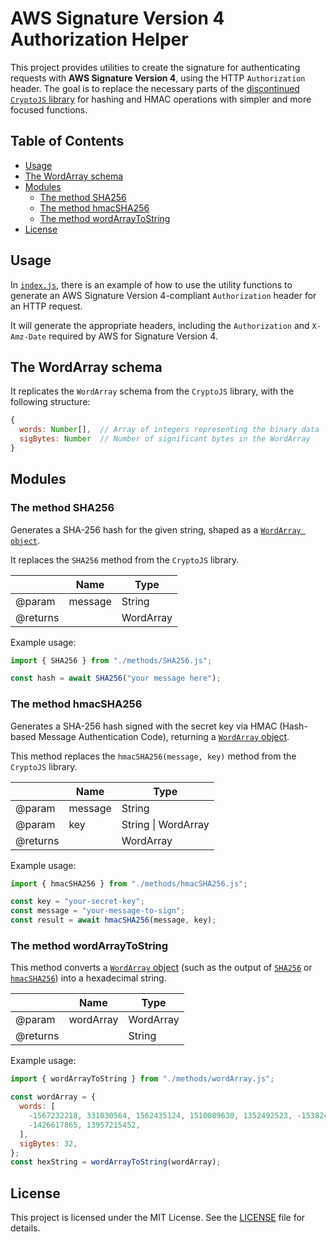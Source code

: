 # AWS Signature Version 4 Authorization Helper

This project provides utilities to create the signature for authenticating requests with **AWS Signature Version 4**, using the HTTP `Authorization` header. The goal is to replace the necessary parts of the [discontinued `CryptoJS` library](https://www.npmjs.com/package/crypto-js) for hashing and HMAC operations with simpler and more focused functions.

## Table of Contents

- [Usage](#usage)
- [The WordArray schema](#the-wordarray-schema)
- [Modules](#modules)
  - [The method SHA256](#the-method-sha256)
  - [The method hmacSHA256](#the-method-hmacsha256)
  - [The method wordArrayToString](#the-method-wordarraytostring)
- [License](#license)

## Usage

In [`index.js`](/index.js), there is an example of how to use the utility functions to generate an AWS Signature Version 4-compliant `Authorization` header for an HTTP request.

It will generate the appropriate headers, including the `Authorization` and `X-Amz-Date` required by AWS for Signature Version 4.

## The WordArray schema

It replicates the `WordArray` schema from the `CryptoJS` library, with the following structure:

```javascript
{
  words: Number[],  // Array of integers representing the binary data
  sigBytes: Number  // Number of significant bytes in the WordArray
}
```

## Modules

### The method SHA256

Generates a SHA-256 hash for the given string, shaped as a [`WordArray object`](#the-wordarray-schema).

It replaces the `SHA256` method from the `CryptoJS` library.

|          | Name    | Type      |
| -------- | ------- | --------- |
| @param   | message | String    |
| @returns |         | WordArray |

Example usage:

```javascript
import { SHA256 } from "./methods/SHA256.js";

const hash = await SHA256("your message here");
```

### The method hmacSHA256

Generates a SHA-256 hash signed with the secret key via HMAC (Hash-based Message Authentication Code), returning a [`WordArray` object](#the-wordarray-schema).

This method replaces the `hmacSHA256(message, key)` method from the `CryptoJS` library.

|          | Name    | Type                |
| -------- | ------- | ------------------- |
| @param   | message | String              |
| @param   | key     | String \| WordArray |
| @returns |         | WordArray           |

Example usage:

```javascript
import { hmacSHA256 } from "./methods/hmacSHA256.js";

const key = "your-secret-key";
const message = "your-message-to-sign";
const result = await hmacSHA256(message, key);
```

### The method wordArrayToString

This method converts a [`WordArray` object](#the-wordarray-schema) (such as the output of [`SHA256`](#the-method-sha256) or [`hmacSHA256`](#the-method-hmacsha256)) into a hexadecimal string.

|          | Name      | Type      |
| -------- | --------- | --------- |
| @param   | wordArray | WordArray |
| @returns |           | String    |

Example usage:

```javascript
import { wordArrayToString } from "./methods/wordArray.js";

const wordArray = {
  words: [
    -1567232218, 331030564, 1562435124, 1510089630, 1352492523, -1538243759,
    -1426617865, 13957215452,
  ],
  sigBytes: 32,
};
const hexString = wordArrayToString(wordArray);
```

## License

This project is licensed under the MIT License. See the [LICENSE](LICENSE) file for details.
